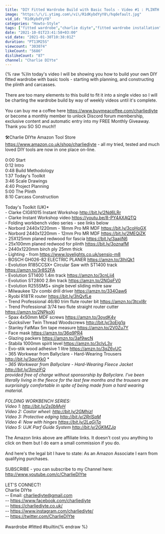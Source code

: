 ```yaml
---
title: "DIY Fitted Wardrobe Build with Basic Tools - Video #1 : PLINTH & CARCASSES"
image: "https:\/\/i.ytimg.com\/vi\/R1dKybdYyY8\/hqdefault.jpg"
vid_id: "R1dKybdYyY8"
categories: "Howto-Style"
tags: ["fitted wardrobe","charlie diyte","fitted wardrobe installation"]
date: "2021-10-01T23:41:58+03:00"
vid_date: "2021-01-30T10:38:01Z"
duration: "PT13M25S"
viewcount: "303074"
likeCount: "5686"
dislikeCount: "87"
channel: "Charlie DIYte"
---
```

{% raw %}In today's video I will be showing you how to build your own DIY fitted wardrobe with basic tools - starting with planning, and constructing the plinth and carcasses. <br /><br />There are too many elements to this build to fit it into a single video so I will be charting the wardrobe build by way of weekly videos until it's complete. <br /><br />You can buy me a coffee here <a rel="nofollow" target="blank" href="https://www.buymeacoffee.com/charliediyte">https://www.buymeacoffee.com/charliediyte</a> or become a monthly member to unlock Discord forum membership, exclusive content and automatic entry into my FREE Monthly Giveaway. Thank you SO SO much!! <br /><br />🛠Charlie DIYte Amazon Tool Store <a rel="nofollow" target="blank" href="https://www.amazon.co.uk/shop/charliediyte">https://www.amazon.co.uk/shop/charliediyte</a> - all my tried, tested and much loved DIY tools are now in one place on-line.<br /><br />0:00 Start<br />0:12 Intro<br />0:48 Build Methodology<br />1:37 Today's Toolkit<br />3:46 Scale Drawings<br />4:40 Project Planning<br />5:00 The Plinth<br />8:10 Carcass Construction<br /><br />Today's Toolkit (UK)*<br />- Clarke CIG81015 Instant Workshop <a rel="nofollow" target="blank" href="http://bit.ly/2Nd6LRr">http://bit.ly/2Nd6LRr</a> <br />- Clarke Instant Workshop video <a rel="nofollow" target="blank" href="https://youtu.be/8-PY4AXAQTQ">https://youtu.be/8-PY4AXAQTQ</a><br />- Folding workbench video series - see links below<br />- Norbord 2440x1220mm - 18mm Pro MR MDF <a rel="nofollow" target="blank" href="https://bit.ly/3coHoGX">https://bit.ly/3coHoGX</a><br />- Norbord 2440x1220mm - 12mm Pro MR MDF <a rel="nofollow" target="blank" href="https://bit.ly/2MEQjZK">https://bit.ly/2MEQjZK</a><br />- 25X125mm planed redwood for fascia <a rel="nofollow" target="blank" href="https://bit.ly/3aajiN6">https://bit.ly/3aajiN6</a><br />- 25x100mm planed redwood for plinth <a rel="nofollow" target="blank" href="https://bit.ly/3oznafM">https://bit.ly/3oznafM</a><br />- 2440x1220mm birch ply 25mm thick  <br />- Lighting - from <a rel="nofollow" target="blank" href="https://www.lovelights.co.uk/sensio-m8">https://www.lovelights.co.uk/sensio-m8</a><br />- BOSCH GH026-82 ELECTRIC PLANER <a rel="nofollow" target="blank" href="https://amzn.to/3lhiQk1">https://amzn.to/3lhiQk1</a> <br />- Evolution R185CCSX+ Circular Saw with ST1400 track <a rel="nofollow" target="blank" href="https://amzn.to/3r8S2FA">https://amzn.to/3r8S2FA</a><br />- Evolution ST1400 1.4m track <a rel="nofollow" target="blank" href="https://amzn.to/3cnLij4">https://amzn.to/3cnLij4</a><br />- Evolution ST2800 2.8m track <a rel="nofollow" target="blank" href="https://amzn.to/2NGqFV0">https://amzn.to/2NGqFV0</a><br />- Evolution R255SMS+ single bevel sliding mitre saw<br />- Milwaukee 12v combi drill driver <a rel="nofollow" target="blank" href="https://amzn.to/334Oaw6">https://amzn.to/334Oaw6</a><br />- Ryobi R18TR router <a rel="nofollow" target="blank" href="https://bit.ly/3hQvfLe">https://bit.ly/3hQvfLe</a><br />- Trend Professional 46/80 trim flute router bit <a rel="nofollow" target="blank" href="https://amzn.to/3tcxI8r">https://amzn.to/3tcxI8r</a><br />- Trend Professional 3/74 two flute straight router cutter <a rel="nofollow" target="blank" href="https://amzn.to/2NPkoXj">https://amzn.to/2NPkoXj</a><br />- Spax 4x50mm MDF screws <a rel="nofollow" target="blank" href="https://amzn.to/3oydK4v">https://amzn.to/3oydK4v</a><br />- Quicksilver Twin Thread Woodscrews <a rel="nofollow" target="blank" href="http://bit.ly/3oEig1q">http://bit.ly/3oEig1q</a><br />- Stanley FatMax 5m tape measure  <a rel="nofollow" target="blank" href="https://amzn.to/2V0Zu7Y">https://amzn.to/2V0Zu7Y</a><br />- Face mask <a rel="nofollow" target="blank" href="https://amzn.to/36q9PR4">https://amzn.to/36q9PR4</a><br />- Glazing packers <a rel="nofollow" target="blank" href="https://amzn.to/3af9wcN">https://amzn.to/3af9wcN</a><br />- Stabila 1000mm spirit level <a rel="nofollow" target="blank" href="https://amzn.to/3clvL3v">https://amzn.to/3clvL3v</a><br />- Evo-stik wood adhesive 1 litre <a rel="nofollow" target="blank" href="https://amzn.to/3qZ6vUC">https://amzn.to/3qZ6vUC</a><br />- 365 Workwear from Ballyclare - Hard-Wearing Trousers <a rel="nofollow" target="blank" href="http://bit.ly/3qvrXk0">http://bit.ly/3qvrXk0</a> **<br />- 365 Workwear from Ballyclare - Hard-Wearing Fleece Jacket <a rel="nofollow" target="blank" href="http://bit.ly/3imzIFQ">http://bit.ly/3imzIFQ</a> **<br />**  provided free of charge without sponsorship by Ballyclare. I've been literally living in the fleece for the last few months and the trousers are surprisingly comfortable in spite of being made from a hard wearing material.<br /><br />FOLDING WORKBENCH SERIES:<br />Video 1: <a rel="nofollow" target="blank" href="http://bit.ly/2s0bMyH">http://bit.ly/2s0bMyH</a><br />Video 2: Castor wheel: <a rel="nofollow" target="blank" href="http://bit.ly/2GMhizl">http://bit.ly/2GMhizl</a><br />Video 3: Protective edging <a rel="nofollow" target="blank" href="http://bit.ly/2RrlSqM">http://bit.ly/2RrlSqM</a><br />Video 4: Now with hinges <a rel="nofollow" target="blank" href="https://bit.ly/2LqGjTp">https://bit.ly/2LqGjTp</a><br />Video 5: UJK Parf Guide System <a rel="nofollow" target="blank" href="http://bit.ly/2GKMZJa">http://bit.ly/2GKMZJa</a><br /><br />* The Amazon links above are affiliate links. It doesn't cost you anything to click on them but I do earn a small commission if you do.<br /><br />And here's the legal bit I have to state: As an Amazon Associate I earn from qualifying purchases.<br /><br />SUBSCRIBE - you can subscribe to my Channel here:<br /><a rel="nofollow" target="blank" href="http://www.youtube.com/c/CharlieDIYte">http://www.youtube.com/c/CharlieDIYte</a><br /><br />LET'S CONNECT!<br />Charlie DIYte<br />-- Email: charliediyte@gmail.com<br />-- <a rel="nofollow" target="blank" href="https://www.facebook.com/charliediyte">https://www.facebook.com/charliediyte</a><br />-- <a rel="nofollow" target="blank" href="https://charliediyte.co.uk/">https://charliediyte.co.uk/</a><br />-- <a rel="nofollow" target="blank" href="https://www.instagram.com/charliediyte/">https://www.instagram.com/charliediyte/</a><br />-- <a rel="nofollow" target="blank" href="https://twitter.com/CharlieDIYte">https://twitter.com/CharlieDIYte</a><br /><br />#wardrobe #fitted #builtin{% endraw %}

